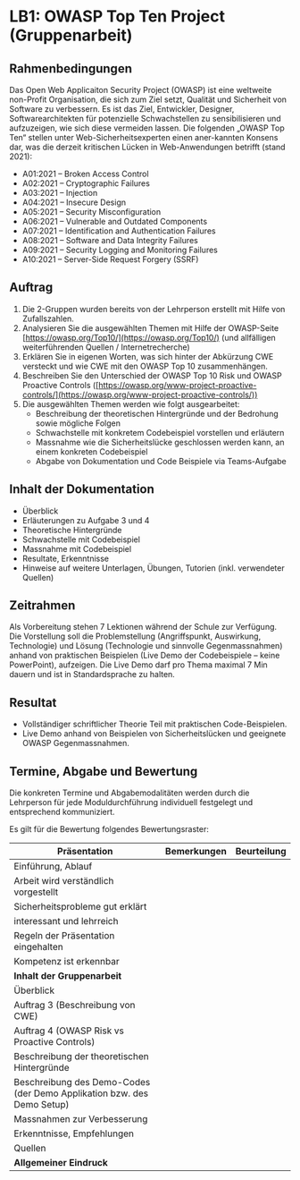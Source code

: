 # LB1: OWASP Top Ten Project (Gruppenarbeit)

## Rahmenbedingungen

Das Open Web Applicaiton Security Project (OWASP) ist eine weltweite non-Profit Organisation, die sich zum Ziel setzt, Qualität und Sicherheit von Software zu verbessern. Es ist das Ziel, Entwickler, Designer, Softwarearchitekten für potenzielle Schwachstellen zu sensibilisieren und aufzuzeigen, wie sich diese vermeiden lassen. Die folgenden „OWASP Top Ten“ stellen unter Web-Sicherheitsexperten einen aner-kannten Konsens dar, was die derzeit kritischen Lücken in Web-Anwendungen betrifft (stand 2021):

- A01:2021 – Broken Access Control
- A02:2021 – Cryptographic Failures
- A03:2021 – Injection
- A04:2021 – Insecure Design
- A05:2021 – Security Misconfiguration
- A06:2021 – Vulnerable and Outdated Components
- A07:2021 – Identification and Authentication Failures
- A08:2021 – Software and Data Integrity Failures
- A09:2021 – Security Logging and Monitoring Failures
- A10:2021 – Server-Side Request Forgery (SSRF)

## Auftrag

1. Die 2-Gruppen wurden bereits von der Lehrperson erstellt mit Hilfe von Zufallszahlen.
2. Analysieren Sie die ausgewählten Themen mit Hilfe der OWASP-Seite [https://owasp.org/Top10/](https://owasp.org/Top10/) (und allfälligen weiterführenden Quellen / Internetrecherche)
3. Erklären Sie in eigenen Worten, was sich hinter der Abkürzung CWE versteckt und wie CWE mit den OWASP Top 10 zusammenhängen.
4. Beschreiben Sie den Unterschied der OWASP Top 10 Risk und OWASP Proactive Controls ([https://owasp.org/www-project-proactive-controls/](https://owasp.org/www-project-proactive-controls/))
5. Die ausgewählten Themen werden wie folgt ausgearbeitet:
   - Beschreibung der theoretischen Hintergründe und der Bedrohung sowie mögliche Folgen
   - Schwachstelle mit konkretem Codebeispiel vorstellen und erläutern
   - Massnahme wie die Sicherheitslücke geschlossen werden kann, an einem konkreten Codebeispiel
   - Abgabe von Dokumentation und Code Beispiele via Teams-Aufgabe

## Inhalt der Dokumentation

- Überblick
- Erläuterungen zu Aufgabe 3 und 4
- Theoretische Hintergründe
- Schwachstelle mit Codebeispiel
- Massnahme mit Codebeispiel
- Resultate, Erkenntnisse
- Hinweise auf weitere Unterlagen, Übungen, Tutorien (inkl. verwendeter Quellen)

## Zeitrahmen

Als Vorbereitung stehen 7 Lektionen während der Schule zur Verfügung. Die Vorstellung soll die Problemstellung (Angriffspunkt, Auswirkung, Technologie) und Lösung (Technologie und sinnvolle Gegenmassnahmen) anhand von praktischen Beispielen (Live Demo der Codebeispiele – keine PowerPoint), aufzeigen. Die Live Demo darf pro Thema maximal 7 Min dauern und ist in Standardsprache zu halten.

## Resultat

- Vollständiger schriftlicher Theorie Teil mit praktischen Code-Beispielen.
- Live Demo anhand von Beispielen von Sicherheitslücken und geeignete OWASP Gegenmassnahmen.

## Termine, Abgabe und Bewertung

Die konkreten Termine und Abgabemodalitäten werden durch die Lehrperson für jede Moduldurchführung individuell festgelegt und entsprechend kommuniziert.

Es gilt für die Bewertung folgendes Bewertungsraster:

| Präsentation                                                           | Bemerkungen | Beurteilung |
| ---------------------------------------------------------------------- | ----------- | ----------- |
| Einführung, Ablauf                                                     |             |             |
| Arbeit wird verständlich vorgestellt                                   |             |             |
| Sicherheitsprobleme gut erklärt                                        |             |             |
| interessant und lehrreich                                              |             |             |
| Regeln der Präsentation eingehalten                                    |             |             |
| Kompetenz ist erkennbar                                                |             |             |
| **Inhalt der Gruppenarbeit**                                           |             |             |
| Überblick                                                              |             |             |
| Auftrag 3 (Beschreibung von CWE)                                       |             |             |
| Auftrag 4 (OWASP Risk vs Proactive Controls)                           |             |             |
| Beschreibung der theoretischen Hintergründe                            |             |             |
| Beschreibung des Demo-Codes (der Demo Applikation bzw. des Demo Setup) |             |             |
| Massnahmen zur Verbesserung                                            |             |             |
| Erkenntnisse, Empfehlungen                                             |             |             |
| Quellen                                                                |             |             |
| **Allgemeiner Eindruck**                                               |             |             |
